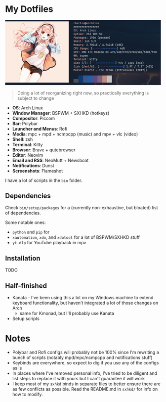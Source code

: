 # My Dotfiles

![Wow!](./.shots/2023-04-22_12-44.png)

> Doing a lot of reorganizing right now, so practically everything is subject to
> change

- **OS**: Arch Linux
- **Window Manager**: BSPWM + SXHKD (hotkeys)
- **Compositor**: Piccom
- **Bar**: Polybar
- **Launcher and Menus**: Rofi
- **Media**: mpc + mpd + ncmpcpp (music) and mpv + vlc (video)
- **Shell**: zsh
- **Terminal**: Kitty
- **Browser**: Brave + qutebrowser
- **Editor**: Neovim
- **Email and RSS**: NeoMutt + Newsboat
- **Notifications**: Dunst
- **Screenshots**: Flameshot

I have a lot of scripts in the `bin` folder.

## Dependencies

Check `bin/setup/packages` for a (currently non-exhaustive, but bloated) list of
dependencies.

Some notable ones:

- `python` and `pip` for
- `xautomation`, `xdo`, and `xdotool` for a lot of BSPWM/SXHKD stuff
- `yt-dlp` for YouTube playback in mpv

## Installation

TODO

## Half-finished

- Kanata - I've been using this a lot on my Windows machine to extend keyboard
  functionality, but haven't integrated a lot of those changes on Arch
  - same for Kmonad, but I'll probably use Kanata
- Setup scripts

# Notes

- Polybar and Rofi configs will probably not be 100% since I'm rewriting
  a bunch of scripts (notably mpd/mpc/ncmpcpp and notifications stuff)
- Keybinds are everywhere, so expect to dig if you use any of the configs as is
- In places where I've removed personal info, I've tried to be diligent and list
  steps to replace it with yours but I can't guarantee it will work
- I keep most of my `sxhkd` binds in separate files to better ensure there are
  as few conflicts as possible. Read the README.md in `sxhkd/` for info on how
  to modify.
